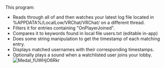 This program:
- Reads through all of and then watches your latest log file located in %APPDATA%/LocalLow/VRChat/VRChat/ on a different thread.
- Filters it for entries containing "OnPlayerJoined".
- Compares it to keywords found in local file users.txt (editable in-app)
- Does some string manipulation to get the timestamp of each matching entry.
- Displays matched usernames with their corresponding timestamps.
- Optionally plays a sound when a watchlisted user joins your lobby.
![Medal_fUWHjO6Rkr](https://github.com/user-attachments/assets/ea12703e-cf4b-40e6-b67f-5a04ab73acbb)

